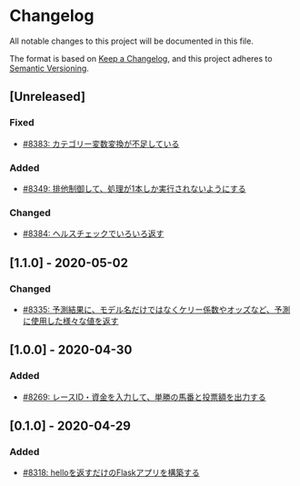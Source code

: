 # Changelog

All notable changes to this project will be documented in this file.

The format is based on [Keep a Changelog](https://keepachangelog.com/en/1.0.0/),
and this project adheres to [Semantic Versioning](https://semver.org/spec/v2.0.0.html).

## [Unreleased]
### Fixed
- [#8383: カテゴリー変数変換が不足している](https://redmine.u6k.me/issues/8383)

### Added
- [#8349: 排他制御して、処理が1本しか実行されないようにする](https://redmine.u6k.me/issues/8349)

### Changed
- [#8384: ヘルスチェックでいろいろ返す](https://redmine.u6k.me/issues/8384)

## [1.1.0] - 2020-05-02
### Changed
- [#8335: 予測結果に、モデル名だけではなくケリー係数やオッズなど、予測に使用した様々な値を返す](https://redmine.u6k.me/issues/8335)

## [1.0.0] - 2020-04-30
### Added
- [#8269: レースID・資金を入力して、単勝の馬番と投票額を出力する](https://redmine.u6k.me/issues/8269)

## [0.1.0] - 2020-04-29
### Added
- [#8318: helloを返すだけのFlaskアプリを構築する](https://redmine.u6k.me/issues/8318)
